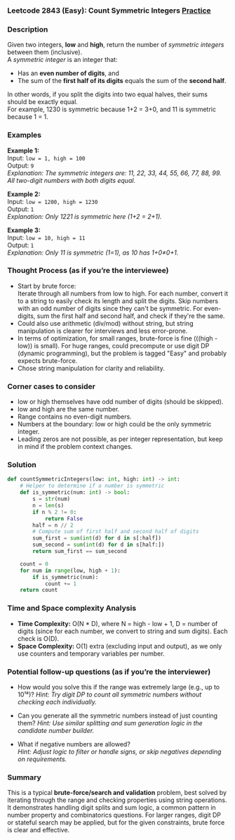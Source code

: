 ### Leetcode 2843 (Easy):   Count Symmetric Integers [Practice](https://leetcode.com/problems/count-symmetric-integers)

### Description  
Given two integers, **low** and **high**, return the number of *symmetric integers* between them (inclusive).  
A *symmetric integer* is an integer that:
- Has an **even number of digits**, and
- The sum of the **first half of its digits** equals the sum of the **second half**.

In other words, if you split the digits into two equal halves, their sums should be exactly equal.  
For example, 1230 is symmetric because 1+2 = 3+0, and 11 is symmetric because 1 = 1.

### Examples  

**Example 1:**  
Input: `low = 1, high = 100`  
Output: `9`  
*Explanation: The symmetric integers are: 11, 22, 33, 44, 55, 66, 77, 88, 99. All two-digit numbers with both digits equal.*

**Example 2:**  
Input: `low = 1200, high = 1230`  
Output: `1`  
*Explanation: Only 1221 is symmetric here (1+2 = 2+1).*

**Example 3:**  
Input: `low = 10, high = 11`  
Output: `1`  
*Explanation: Only 11 is symmetric (1=1), as 10 has 1+0≠0+1.*

### Thought Process (as if you’re the interviewee)  
- Start by brute force:  
  Iterate through all numbers from low to high.
  For each number, convert it to a string to easily check its length and split the digits.
  Skip numbers with an odd number of digits since they can't be symmetric.
  For even-digits, sum the first half and second half, and check if they're the same.
- Could also use arithmetic (div/mod) without string, but string manipulation is clearer for interviews and less error-prone.
- In terms of optimization, for small ranges, brute-force is fine (\((high - low)\) is small).
  For huge ranges, could precompute or use digit DP (dynamic programming), but the problem is tagged "Easy" and probably expects brute-force.
- Chose string manipulation for clarity and reliability.

### Corner cases to consider  
- low or high themselves have odd number of digits (should be skipped).
- low and high are the same number.
- Range contains no even-digit numbers.
- Numbers at the boundary: low or high could be the only symmetric integer.
- Leading zeros are not possible, as per integer representation, but keep in mind if the problem context changes.

### Solution

```python
def countSymmetricIntegers(low: int, high: int) -> int:
    # Helper to determine if a number is symmetric
    def is_symmetric(num: int) -> bool:
        s = str(num)
        n = len(s)
        if n % 2 != 0:
            return False
        half = n // 2
        # Compute sum of first half and second half of digits
        sum_first = sum(int(d) for d in s[:half])
        sum_second = sum(int(d) for d in s[half:])
        return sum_first == sum_second

    count = 0
    for num in range(low, high + 1):
        if is_symmetric(num):
            count += 1
    return count
```

### Time and Space complexity Analysis  

- **Time Complexity:** O(N \* D), where N = high - low + 1, D = number of digits (since for each number, we convert to string and sum digits). Each check is O(D).
- **Space Complexity:** O(1) extra (excluding input and output), as we only use counters and temporary variables per number.

### Potential follow-up questions (as if you’re the interviewer)  

- How would you solve this if the range was extremely large (e.g., up to 10¹⁸)?
  *Hint: Try digit DP to count all symmetric numbers without checking each individually.*

- Can you generate all the symmetric numbers instead of just counting them?
  *Hint: Use similar splitting and sum generation logic in the candidate number builder.*

- What if negative numbers are allowed?  
  *Hint: Adjust logic to filter or handle signs, or skip negatives depending on requirements.*

### Summary
This is a typical **brute-force/search and validation** problem, best solved by iterating through the range and checking properties using string operations. It demonstrates handling digit splits and sum logic, a common pattern in number property and combinatorics questions. For larger ranges, digit DP or stateful search may be applied, but for the given constraints, brute force is clear and effective.